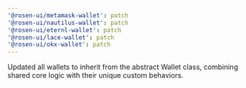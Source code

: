 ```yaml
---
'@rosen-ui/metamask-wallet': patch
'@rosen-ui/nautilus-wallet': patch
'@rosen-ui/eternl-wallet': patch
'@rosen-ui/lace-wallet': patch
'@rosen-ui/okx-wallet': patch
---
```


Updated all wallets to inherit from the abstract Wallet class, combining shared core logic with their unique custom behaviors.
